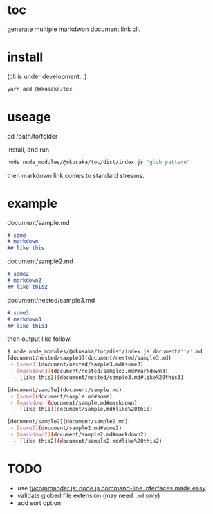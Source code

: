 # toc

generate multiple markdwon document link cli.

# install

(cli is under development...)
```bash
yarn add @mkusaka/toc
```

# useage
cd /path/to/folder

install, and run

```bash
node node_modules/@mkusaka/toc/dist/index.js "glob pattern"
```

then markdown link comes to standard streams.

# example
document/sample.md

```md
# some
# markdown
## like this
```

document/sample2.md

```md
# some2
# markdown2
## like this2
```

document/nested/sample3.md

```md
# some3
# markdown3
## like this3
```

then output like follow.
```bash
$ node node_modules/@mkusaka/toc/dist/index.js document/**/*.md
[document/nested/sample3](document/nested/sample3.md)
 - [some3](document/nested/sample3.md#some3)
 - [markdown3](document/nested/sample3.md#markdown3)
  - [like this3](document/nested/sample3.md#like%20this3)

[document/sample](document/sample.md)
 - [some](document/sample.md#some)
 - [markdown](document/sample.md#markdown)
  - [like this](document/sample.md#like%20this)

[document/sample2](document/sample2.md)
 - [some2](document/sample2.md#some2)
 - [markdown2](document/sample2.md#markdown2)
  - [like this2](document/sample2.md#like%20this2)
```

# TODO
- use [tj/commander.js: node.js command-line interfaces made easy](https://github.com/tj/commander.js/)
- validate globed file extension (may need `.md` only)
- add sort option
